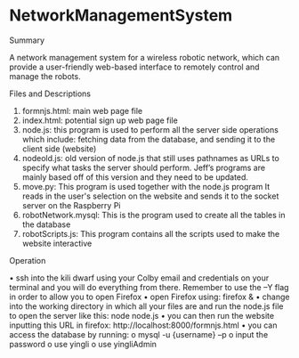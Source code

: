 # NetworkManagementSystem
Summary

A network management system for a wireless robotic network, which can provide a user-friendly web-based interface to remotely control and manage the robots.

Files and Descriptions

  1.	formnjs.html: main web page file
  2.	index.html: potential sign up web page file
  3.	node.js: this program is used to perform all the server side operations which include: fetching data from the database, and sending         it to the client side (website)
  4.	nodeold.js: old version of node.js that still uses pathnames as URLs to specify what tasks the server should perform. Jeff’s programs are mainly based off of this version and they need to be updated.
  5.	move.py: This program is used together with the node.js program It reads in the user's selection on the website and sends it to the socket server on the Raspberry Pi
  6.	robotNetwork.mysql: This is the program used to create all the tables in the database
  7.	robotScripts.js: This program contains all the scripts used to make the website interactive

Operation

  •	ssh into the kili dwarf using your Colby email and credentials on your terminal and you will do everything from there. Remember to use the –Y flag in order to allow you to open Firefox
  •	open Firefox using: firefox &
  •	change into the working directory in which all your files are and run the node.js file to open the server like this: node node.js
  •	you can then run the website inputting this URL in firefox: http://localhost:8000/formnjs.html
  •	you can access the database by running: 
    o	mysql -u {username} –p
    o	input the password
    o	use yingli
    o	use yingliAdmin
